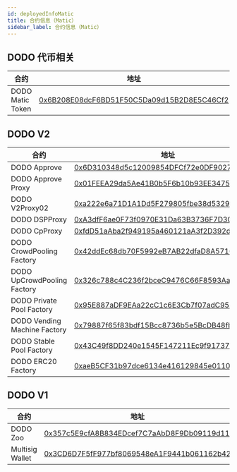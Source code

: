 ```yaml
---
id: deployedInfoMatic
title: 合约信息（Matic）
sidebar_label: 合约信息（Matic）
---
```


## DODO 代币相关

| 合约                        | 地址                                                                                                                 |
| -------------------------  | -------------------------------------------------------------------------------------------------------------------- |
| DODO Matic Token            | [0x6B208E08dcF6BD51F50C5Da09d15B2D8E5C46Cf2](https://explorer-mainnet.maticvigil.com/address/0x6B208E08dcF6BD51F50C5Da09d15B2D8E5C46Cf2) |

## DODO V2

| 合约                            | 地址                                                                                                               |
| ------------------------------ | --------------------------------------------------------------------------------------------------------------------- |
| DODO Approve                   | [0x6D310348d5c12009854DFCf72e0DF9027e8cb4f4](https://explorer-mainnet.maticvigil.com/address/0x6D310348d5c12009854DFCf72e0DF9027e8cb4f4) |
| DODO Approve Proxy             | [0x01FEEA29da5Ae41B0b5F6b10b93EE34752eF80d7](https://explorer-mainnet.maticvigil.com/address/0x01FEEA29da5Ae41B0b5F6b10b93EE34752eF80d7) |
| DODO V2Proxy02                 | [0xa222e6a71D1A1Dd5F279805fbe38d5329C1d0e70](https://explorer-mainnet.maticvigil.com/address/0xa222e6a71D1A1Dd5F279805fbe38d5329C1d0e70) |
| DODO DSPProxy                  | [0xA3dfF6ae0F73f0970E31Da63B3736F7D3CEF683e](https://explorer-mainnet.maticvigil.com/address/0xA3dfF6ae0F73f0970E31Da63B3736F7D3CEF683e) |
| DODO CpProxy                   | [0xfdD51aAba2f949195a460121aA3f2D392d2524A9](https://explorer-mainnet.maticvigil.com/address/0xfdD51aAba2f949195a460121aA3f2D392d2524A9) |
| DODO CrowdPooling Factory      | [0x42ddEc68db70F5992eB7AB22dfaD8A57109841C9](https://explorer-mainnet.maticvigil.com/address/0x42ddEc68db70F5992eB7AB22dfaD8A57109841C9) |
| DODO UpCrowdPooling Factory    | [0x326c788c4C236f2bceC9476C66F8593Aa31be4Fc](https://explorer-mainnet.maticvigil.com/address/0x326c788c4C236f2bceC9476C66F8593Aa31be4Fc) |
| DODO Private Pool Factory      | [0x95E887aDF9EAa22cC1c6E3Cb7f07adC95b4b25a8](https://explorer-mainnet.maticvigil.com/address/0x95E887aDF9EAa22cC1c6E3Cb7f07adC95b4b25a8) |
| DODO Vending Machine Factory   | [0x79887f65f83bdf15Bcc8736b5e5BcDB48fb8fE13](https://explorer-mainnet.maticvigil.com/address/0x79887f65f83bdf15Bcc8736b5e5BcDB48fb8fE13) |
| DODO Stable Pool Factory       | [0x43C49f8DD240e1545F147211Ec9f917376Ac1e87](https://explorer-mainnet.maticvigil.com/address/0x43C49f8DD240e1545F147211Ec9f917376Ac1e87) |
| DODO ERC20 Factory             | [0xaeB5CF31b97dce6134e416129845e01106fFB177](https://explorer-mainnet.maticvigil.com/address/0xaeB5CF31b97dce6134e416129845e01106fFB177) |


## DODO V1

| 合约                            | 地址                                                                                                                  |
| ------------------------------ | --------------------------------------------------------------------------------------------------------------------  |
| DODO Zoo                       | [0x357c5E9cfA8B834EDcef7C7aAbD8F9Db09119d11](https://explorer-mainnet.maticvigil.com/address/0x357c5E9cfA8B834EDcef7C7aAbD8F9Db09119d11) |
| Multisig Wallet                | [0x3CD6D7F5fF977bf8069548eA1F9441b061162b42](https://explorer-mainnet.maticvigil.com/address/0x3CD6D7F5fF977bf8069548eA1F9441b061162b42) |

